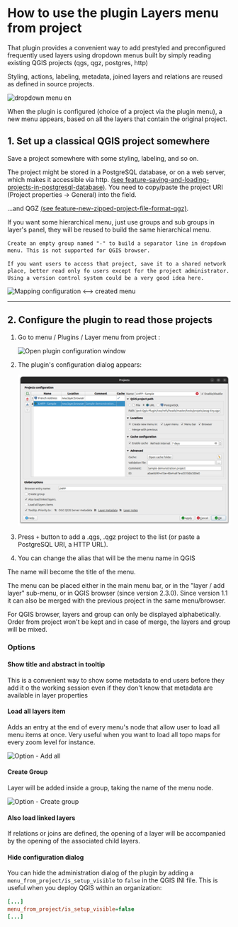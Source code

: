 # How to use the plugin Layers menu from project

That plugin provides a convenient way to add prestyled and preconfigured frequently used layers using dropdown menus built by simply reading existing QGIS projects (qgs, qgz, postgres, http)

Styling, actions, labeling, metadata, joined layers and relations are reused as defined in source projects.

![dropdown menu en](../../static/drop_down_menu_en.png)

When the plugin is configured (choice of a project via the plugin menu), a new menu appears, based on all the layers that contain the original project.

## 1. Set up a classical QGIS project somewhere

Save a project somewhere with some styling, labeling, and so on.

The project might be stored in a PostgreSQL database, or on a web server, which makes it accessible via http. [(see feature-saving-and-loading-projects-in-postgresql-database)](https://qgis.org/en/site/forusers/visualchangelog32/index.html#feature-saving-and-loading-projects-in-postgresql-database). You need to copy/paste the project URI (Project properties -> General) into the field.

...and QGZ [(see feature-new-zipped-project-file-format-qgz)](https://qgis.org/en/site/forusers/visualchangelog30/index.html#feature-new-zipped-project-file-format-qgz).

If you want some hierarchical menu, just use groups and sub groups in layer's panel, they will be reused to build the same hierarchical menu.

```{tip}
Create an empty group named "-" to build a separator line in dropdown menu. This is not supported for QGIS browser.
```

```{note}
If you want users to access that project, save it to a shared network place, better read only fo users except for the project administrator. Using a version control system could be a very good idea here.
```

![Mapping configuration <--> created menu](../../static/mapping.png)

----

## 2. Configure the plugin to read those projects

1. Go to menu / Plugins / Layer menu from project :

    ![Open plugin configuration window](../../static/config_window_access_en.png)

1. The plugin's configuration dialog appears:

    ![configuration window](../../static/config_window_en.png)

1. Press `+` button to add a .qgs, .qgz project to the list (or paste a PostgreSQL URI, a HTTP URL).
1. You can change the alias that will be the menu name in QGIS

The name will become the title of the menu.

The menu can be placed either in the main menu bar, or in the "layer / add layer" sub-menu, or in QGIS browser (since version 2.3.0). Since version 1.1 it can also be merged with the previous project in the same menu/browser.

For QGIS browser, layers and group can only be displayed alphabetically. Order from project won't be kept and in case of merge, the layers and group will be mixed.

### Options

#### Show title and abstract in tooltip

This is a convenient way to show some metadata to end users before they add it o the working session even if they don't know that metadata are available in layer properties

#### Load all layers item

Adds an entry at the end of every menu's node that allow user to load all menu items at once. Very useful when you want to load all topo maps for every zoom level for instance.

![Option - Add all](../../static/add_all_option_en.png)

#### Create Group

Layer will be added inside a group, taking the name of the menu node.

![Option - Create group](../../static/add_group_option_en.png)

#### Also load linked layers

If relations or joins are defined, the opening of a layer will be accompanied by the opening of the associated child layers.

#### Hide configuration dialog

You can hide the administration dialog of the plugin by adding a `menu_from_project/is_setup_visible` to `false` in the QGIS INI file. This is useful when you deploy QGIS within an organization:

```ini
[...]
menu_from_project/is_setup_visible=false
[...]
```
